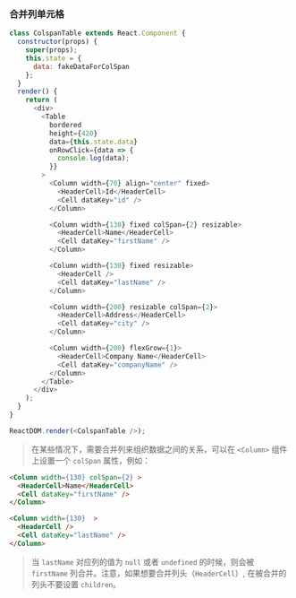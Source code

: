 ### 合并列单元格

<!--start-code-->

```js
class ColspanTable extends React.Component {
  constructor(props) {
    super(props);
    this.state = {
      data: fakeDataForColSpan
    };
  }
  render() {
    return (
      <div>
        <Table
          bordered
          height={420}
          data={this.state.data}
          onRowClick={data => {
            console.log(data);
          }}
        >
          <Column width={70} align="center" fixed>
            <HeaderCell>Id</HeaderCell>
            <Cell dataKey="id" />
          </Column>

          <Column width={130} fixed colSpan={2} resizable>
            <HeaderCell>Name</HeaderCell>
            <Cell dataKey="firstName" />
          </Column>

          <Column width={130} fixed resizable>
            <HeaderCell />
            <Cell dataKey="lastName" />
          </Column>

          <Column width={200} resizable colSpan={2}>
            <HeaderCell>Address</HeaderCell>
            <Cell dataKey="city" />
          </Column>

          <Column width={200} flexGrow={1}>
            <HeaderCell>Company Name</HeaderCell>
            <Cell dataKey="companyName" />
          </Column>
        </Table>
      </div>
    );
  }
}

ReactDOM.render(<ColspanTable />);
```

<!--end-code-->

> 在某些情况下，需要合并列来组织数据之间的关系，可以在 `<Column>` 组件上设置一个 `colSpan` 属性，例如：

```html
<Column width={130} colSpan={2} >
  <HeaderCell>Name</HeaderCell>
  <Cell dataKey="firstName" />
</Column>

<Column width={130}  >
  <HeaderCell />
  <Cell dataKey="lastName" />
</Column>
```

> 当 `lastName` 对应列的值为 `null` 或者 `undefined` 的时候，则会被 `firstName` 列合并。注意，如果想要合并列头（`HeaderCell`）, 在被合并的列头不要设置 `children`。
